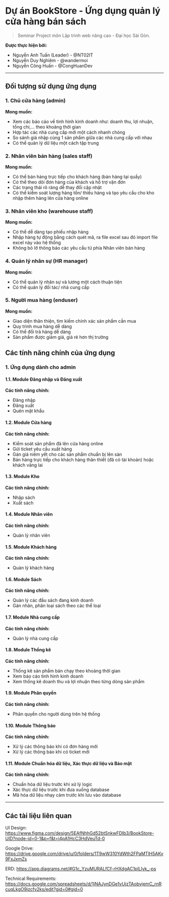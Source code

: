 # Dự án BookStore - Ứng dụng quản lý cửa hàng bán sách

> Seminar Project môn Lập trình web nâng cao - Đại học Sài Gòn.

**Được thực hiện bởi:**

- Nguyễn Anh Tuấn (Leader) - @NT02IT
- Nguyễn Duy Nghiêm - @wandermoi
- Nguyễn Công Huấn - @CongHuanDev

---

## Đối tượng sử dụng ứng dụng

### 1. Chủ cửa hàng (admin)

**Mong muốn:**

- Xem các báo cáo về tình hình kinh doanh như: doanh thu, lợi nhuận, tổng chi,... theo khoảng thời gian
- Hợp tác các nhà cung cấp mới một cách nhanh chóng
- So sánh giá nhập cùng 1 sản phẩm giữa các nhà cung cấp với nhau
- Có thể quản lý dữ liệu một cách tập trung

### 2. Nhân viên bán hàng (sales staff)

**Mong muốn:**

- Có thể bán hàng trực tiếp cho khách hàng (bán hàng tại quầy)
- Có thể theo dõi đơn hàng của khách và hỗ trợ vận đơn
- Các trạng thái rõ ràng dễ thay đổi cập nhật
- Có thể kiểm soát lượng hàng tồn/ thiếu hàng và tạo yêu cầu cho kho nhập thêm hàng lên cửa hàng online

### 3. Nhân viên kho (warehouse staff)

**Mong muốn:**

- Có thể dễ dàng tạo phiếu nhập hàng
- Nhập hàng tự động bằng cách quét mã, ra file excel sau đó import file excel này vào hệ thống
- Không bỏ lỡ thông báo các yêu cầu từ phía Nhân viên bán hàng

### 4. Quản lý nhân sự (HR manager)

**Mong muốn:**

- Có thể quản lý nhân sự và lương một cách thuận tiện
- Có thể quản lý đối tác/ nhà cung cấp

### 5. Người mua hàng (enduser)

**Mong muốn:**

- Giao diện thân thiện, tìm kiếm chính xác sản phẩm cần mua
- Quy trình mua hàng dễ dàng
- Có thể đổi trả hàng dễ dàng
- Sản phẩm được giảm giá, giá rẻ hơn thị trường

## Các tính năng chính của ứng dụng

### 1. Ứng dụng dành cho admin

#### 1.1. Module Đăng nhập và Đăng xuất

**Các tính năng chính:**

- Đăng nhập
- Đăng xuất
- Quên mật khẩu

#### 1.2. Module Cửa hàng

**Các tính năng chính:**

- Kiểm soát sản phẩm đã lên cửa hàng online
- Gửi ticket yêu cầu xuất hàng
- Gán giá niêm yết cho các sản phẩm chuẩn bị lên sàn
- Bán hàng trực tiếp cho khách hàng thân thiết (đã có tài khoản) hoặc khách vãng lai

#### 1.3. Module Kho

**Các tính năng chính:**

- Nhập sách
- Xuất sách

#### 1.4. Module Nhân viên

**Các tính năng chính:**

- Quản lý nhân viên

#### 1.5. Module Khách hàng

**Các tính năng chính:**

- Quản lý khách hàng

#### 1.6. Module Sách

**Các tính năng chính:**

- Quản lý các đầu sách đang kinh doanh
- Gán nhãn, phân loại sách theo các thể loại

#### 1.7. Module Nhà cung cấp

**Các tính năng chính:**

- Quản lý nhà cung cấp

#### 1.8. Module Thống kê

**Các tính năng chính:**

- Thống kê sản phẩm bán chạy theo khoảng thời gian
- Xem báo cáo tình hình kinh doanh
- Xem thống kê doanh thu và lợi nhuận theo từng dòng sản phẩm

#### 1.9. Module Phân quyền

**Các tính năng chính:**

- Phân quyền cho người dùng trên hệ thống

#### 1.10. Module Thông báo

**Các tính năng chính:**

- Xử lý các thông báo khi có đơn hàng mới 
- Xử lý các thông báo khi có ticket mới

#### 1.11. Module Chuẩn hóa dữ liệu, Xác thực dữ liệu và Bảo mật

**Các tính năng chính:**

- Chuẩn hóa dữ liệu trước khi xử lý logic
- Xác thực dữ liệu trước khi đưa xuống database
- Mã hóa dữ liệu nhạy cảm trước khi lưu vào database

---

## Các tài liệu liên quan

UI Design: https://www.figma.com/design/5EAfNhhGd52btSnkwFDIb3/BookStore-UID?node-id=0-1&p=f&t=i4pA1HcC3HdVeuTd-0

Google Drive: https://drive.google.com/drive/u/0/folders/1T9wW310YdWth2FPaMTlH5AKy9FxJxmZs

ERD: https://app.diagrams.net/#G1c_YzuMURALfCf-rHXdgAC1plLlyk_-ps

Technical Requirements: https://docs.google.com/spreadsheets/d/1jNAJynDGe1vUjzTAobyjemC_rnRcuqLkgO9jzcfv2ks/edit?gid=0#gid=0